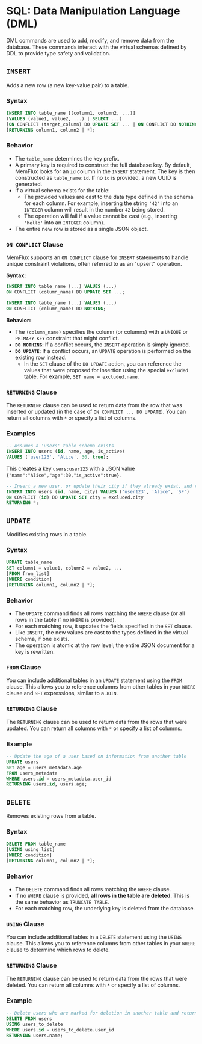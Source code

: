 # SQL: Data Manipulation Language (DML)

DML commands are used to add, modify, and remove data from the database. These commands interact with the virtual schemas defined by DDL to provide type safety and validation.

## `INSERT`

Adds a new row (a new key-value pair) to a table.

### Syntax
```sql
INSERT INTO table_name [(column1, column2, ...)]
(VALUES (value1, value2, ...) | SELECT ...)
[ON CONFLICT (target_column) DO UPDATE SET ... | ON CONFLICT DO NOTHING]
[RETURNING column1, column2 | *];
```

### Behavior
- The `table_name` determines the key prefix.
- A primary key is required to construct the full database key. By default, MemFlux looks for an `id` column in the `INSERT` statement. The key is then constructed as `table_name:id`. If no `id` is provided, a new UUID is generated.
- If a virtual schema exists for the table:
    - The provided values are cast to the data type defined in the schema for each column. For example, inserting the string `'42'` into an `INTEGER` column will result in the number `42` being stored.
    - The operation will fail if a value cannot be cast (e.g., inserting `'hello'` into an `INTEGER` column).
- The entire new row is stored as a single JSON object.

### `ON CONFLICT` Clause

MemFlux supports an `ON CONFLICT` clause for `INSERT` statements to handle unique constraint violations, often referred to as an "upsert" operation.

**Syntax:**
```sql
INSERT INTO table_name (...) VALUES (...)
ON CONFLICT (column_name) DO UPDATE SET ...;

INSERT INTO table_name (...) VALUES (...)
ON CONFLICT (column_name) DO NOTHING;
```

**Behavior:**
- The `(column_name)` specifies the column (or columns) with a `UNIQUE` or `PRIMARY KEY` constraint that might conflict.
- **`DO NOTHING`**: If a conflict occurs, the `INSERT` operation is simply ignored.
- **`DO UPDATE`**: If a conflict occurs, an `UPDATE` operation is performed on the existing row instead.
    - In the `SET` clause of the `DO UPDATE` action, you can reference the values that were proposed for insertion using the special `excluded` table. For example, `SET name = excluded.name`.

### `RETURNING` Clause

The `RETURNING` clause can be used to return data from the row that was inserted or updated (in the case of `ON CONFLICT ... DO UPDATE`). You can return all columns with `*` or specify a list of columns.

### Examples
```sql
-- Assumes a 'users' table schema exists
INSERT INTO users (id, name, age, is_active)
VALUES ('user123', 'Alice', 30, true);
```
This creates a key `users:user123` with a JSON value `{"name":"Alice","age":30,"is_active":true}`.

```sql
-- Insert a new user, or update their city if they already exist, and return the result
INSERT INTO users (id, name, city) VALUES ('user123', 'Alice', 'SF')
ON CONFLICT (id) DO UPDATE SET city = excluded.city
RETURNING *;
```

## `UPDATE`

Modifies existing rows in a table.

### Syntax
```sql
UPDATE table_name
SET column1 = value1, column2 = value2, ...
[FROM from_list]
[WHERE condition]
[RETURNING column1, column2 | *];
```

### Behavior
- The `UPDATE` command finds all rows matching the `WHERE` clause (or all rows in the table if no `WHERE` is provided).
- For each matching row, it updates the fields specified in the `SET` clause.
- Like `INSERT`, the new values are cast to the types defined in the virtual schema, if one exists.
- The operation is atomic at the row level; the entire JSON document for a key is rewritten.

### `FROM` Clause
You can include additional tables in an `UPDATE` statement using the `FROM` clause. This allows you to reference columns from other tables in your `WHERE` clause and `SET` expressions, similar to a `JOIN`.

### `RETURNING` Clause

The `RETURNING` clause can be used to return data from the rows that were updated. You can return all columns with `*` or specify a list of columns.

### Example
```sql
-- Update the age of a user based on information from another table
UPDATE users
SET age = users_metadata.age
FROM users_metadata
WHERE users.id = users_metadata.user_id
RETURNING users.id, users.age;
```

## `DELETE`

Removes existing rows from a table.

### Syntax
```sql
DELETE FROM table_name
[USING using_list]
[WHERE condition]
[RETURNING column1, column2 | *];
```

### Behavior
- The `DELETE` command finds all rows matching the `WHERE` clause.
- If no `WHERE` clause is provided, **all rows in the table are deleted**. This is the same behavior as `TRUNCATE TABLE`.
- For each matching row, the underlying key is deleted from the database.

### `USING` Clause
You can include additional tables in a `DELETE` statement using the `USING` clause. This allows you to reference columns from other tables in your `WHERE` clause to determine which rows to delete.

### `RETURNING` Clause

The `RETURNING` clause can be used to return data from the rows that were deleted. You can return all columns with `*` or specify a list of columns.

### Example
```sql
-- Delete users who are marked for deletion in another table and return their names
DELETE FROM users
USING users_to_delete
WHERE users.id = users_to_delete.user_id
RETURNING users.name;
```
